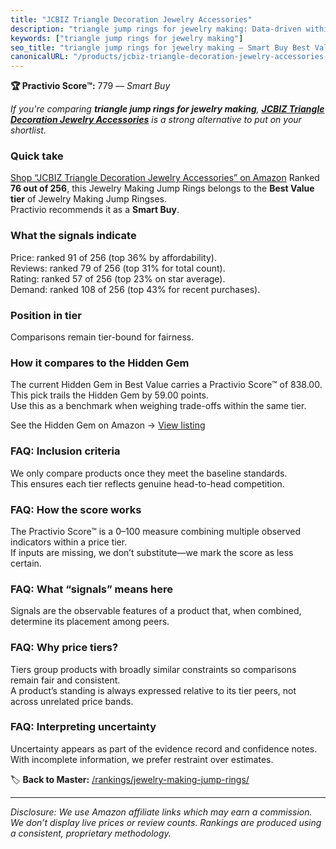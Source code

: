 ```yaml
---
title: "JCBIZ Triangle Decoration Jewelry Accessories"
description: "triangle jump rings for jewelry making: Data-driven within Best Value ranking using the Practivio Score™. Positioned by quality, value, demand, findability, mo…"
keywords: ["triangle jump rings for jewelry making"]
seo_title: "triangle jump rings for jewelry making — Smart Buy Best Value (2025)"
canonicalURL: "/products/jcbiz-triangle-decoration-jewelry-accessories-B082VQWHCC/"
---
```


**🏆 Practivio Score™:** 779 — _Smart Buy_


*If you're comparing **triangle jump rings for jewelry making**, **[JCBIZ Triangle Decoration Jewelry Accessories](https://www.amazon.com/dp/B082VQWHCC?tag=practivio-20)** is a strong alternative to put on your shortlist.*
### Quick take
[Shop “JCBIZ Triangle Decoration Jewelry Accessories” on Amazon](https://www.amazon.com/dp/B082VQWHCC?tag=practivio-20)
Ranked **76 out of 256**, this Jewelry Making Jump Rings belongs to the **Best Value tier** of Jewelry Making Jump Ringses.  
Practivio recommends it as a **Smart Buy**.

### What the signals indicate
Price: ranked 91 of 256 (top 36% by affordability).  
Reviews: ranked 79 of 256 (top 31% for total count).  
Rating: ranked 57 of 256 (top 23% on star average).  
Demand: ranked 108 of 256 (top 43% for recent purchases).

### Position in tier
Comparisons remain tier-bound for fairness.

### How it compares to the Hidden Gem
The current Hidden Gem in Best Value carries a Practivio Score™ of 838.00.  
This pick trails the Hidden Gem by 59.00 points.  
Use this as a benchmark when weighing trade-offs within the same tier.  

See the Hidden Gem on Amazon → [View listing](https://www.amazon.com/dp/B098PKGK5X?tag=practivio-20)

### FAQ: Inclusion criteria
We only compare products once they meet the baseline standards.  
This ensures each tier reflects genuine head-to-head competition.

### FAQ: How the score works
The Practivio Score™ is a 0–100 measure combining multiple observed indicators within a price tier.  
If inputs are missing, we don’t substitute—we mark the score as less certain.

### FAQ: What “signals” means here
Signals are the observable features of a product that, when combined, determine its placement among peers.

### FAQ: Why price tiers?
Tiers group products with broadly similar constraints so comparisons remain fair and consistent.  
A product’s standing is always expressed relative to its tier peers, not across unrelated price bands.

### FAQ: Interpreting uncertainty
Uncertainty appears as part of the evidence record and confidence notes.  
With incomplete information, we prefer restraint over estimates.


🏷️ **Back to Master:** [/rankings/jewelry-making-jump-rings/](/rankings/jewelry-making-jump-rings/)

---
_Disclosure: We use Amazon affiliate links which may earn a commission. We don’t display live prices or review counts. Rankings are produced using a consistent, proprietary methodology._
